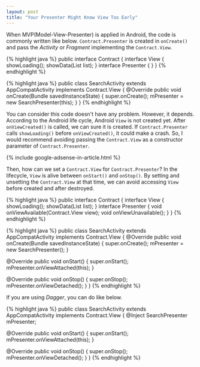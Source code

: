 ```yaml
---
layout: post
title: "Your Presenter Might Know View Too Early"
---
```


When MVP(Model-View-Presenter) is applied in Android, the code is commonly written like below. `Contract.Presenter` is created in `onCreate()` and pass the _Activity_ or _Fragment_ implementing the `Contract.View`.

{% highlight java %}
public interface Contract {
  interface View {
    showLoading();
    showData(List<Data> list);
  }
  interface Presenter {
  }
}
{% endhighlight %}

{% highlight java %}
public class SearchActivity extends AppCompatActivity implements Contract.View {
  @Override
  public void onCreate(Bundle savedInstanceState) {
    super.onCreate();
    mPresenter = new SearchPresenter(this);
  }
}
{% endhighlight %}

You can consider this code doesn't have any problem. However, it depends. According to the Android life cycle, Android `View` is not created yet. After `onViewCreated()` is called, we can sure it is created. If `Contract.Presenter` calls `showLoading()` before `onViewCreated()`, it could make a crash. So, I would recommend avoiding passing the `Contract.View` as a constructor parameter of `Contract.Presenter`.

{% include google-adsense-in-article.html %}

Then, how can we set a `Contract.View` for `Contract.Presenter`? In the lifecycle, `View` is alive between `onStart()` and `onStop()`. By setting and unsetting the `Contract.View` at that time, we can avoid accessing `View` before created and after destroyed.

{% highlight java %}
public interface Contract {
  interface View {
    showLoading();
    showData(List<Data> list);
  }
  interface Presenter {
    void onViewAvailable(Contract.View view);
    void onViewUnavailable();
  }
}
{% endhighlight %}

{% highlight java %}
public class SearchActivity extends AppCompatActivity implements Contract.View {
  @Override
  public void onCreate(Bundle savedInstanceState) {
    super.onCreate();
    mPresenter = new SearchPresenter();
  }

  @Override
  public void onStart() {
    super.onStart();
    mPresenter.onViewAttached(this);
  }

  @Override
  public void onStop() {
    super.onStop();
    mPresenter.onViewDetached();
  }
}
{% endhighlight %}

If you are using _Dagger_, you can do like below.

{% highlight java %}
public class SearchActivity extends AppCompatActivity implements Contract.View {
  @Inject SearchPresenter mPresenter;

  @Override
  public void onStart() {
    super.onStart();
    mPresenter.onViewAttached(this);
  }

  @Override
  public void onStop() {
    super.onStop();
    mPresenter.onViewDetached();
  }
}
{% endhighlight %}
